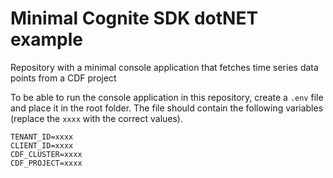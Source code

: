 # Minimal Cognite SDK dotNET example
Repository with a minimal console application that fetches time series data points from a CDF project

To be able to run the console application in this repository, create a `.env` file and place it in the root folder. The file should contain the following variables (replace the `xxxx` with the correct values).
```env
TENANT_ID=xxxx
CLIENT_ID=xxxx
CDF_CLUSTER=xxxx
CDF_PROJECT=xxxx
```